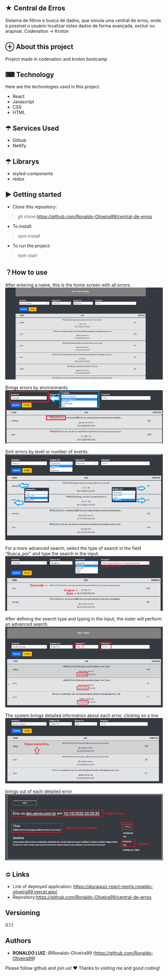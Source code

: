 ## ★ Central de Erros
Sistema de filtros e busca de dados, que simula uma central de erros, onde é possível o usuário localizar estes dados de forma avançada, excluir ou arquivar.
Codenation -> Kroton

## ⊕ About this project
Project made in codenation and kroton bootcamp
 
## ⌨ Technology 
Here are the technologies used in this project.
* React 
* Javascript
* CSS
* HTML

 
 
## ☂ Services Used
* Github
* Netlify
 
 
## ☂ Librarys 
* styled-components
* redux
 
## ▶ Getting started
 * Clone this repository:
>   git clone https://github.com/Ronaldo-Oliveira99/central-de-erros
* To install:
>   npm install
* To run the project:
>   npm start 
 
## ？How to use
After entering a name, this is the home screen with all errors.
 ![First_screnn](https://github.com/Ronaldo-Oliveira99/central-de-erros/blob/master/public/readme_img/initial.png?raw=true)

Brings errors by environments
 ![choice_ambientes_screnn](https://github.com/Ronaldo-Oliveira99/central-de-erros/blob/master/public/readme_img/select%20ambiente.png?raw=true)

Sort errors by level or number of events. 
 ![sort_errors_screnn](https://github.com/Ronaldo-Oliveira99/central-de-erros/blob/master/public/readme_img/ordenar%20por.png?raw=true)
 
For a more advanced search, select the type of search in the field "Busca_por" and type the search in the input. 
![advanced_serch_screnn](https://github.com/Ronaldo-Oliveira99/central-de-erros/blob/master/public/readme_img/buscar%20por.png?raw=true)
 
After defining the search type and typing in the input, the sister will perform an advanced search.
![advanced search_screnn2](https://github.com/Ronaldo-Oliveira99/central-de-erros/blob/master/public/readme_img/input%20buscar%20por.png?raw=true)

The system brings detailed information about each error, clicking on a line
![error_detail](https://github.com/Ronaldo-Oliveira99/central-de-erros/blob/master/public/readme_img/clique%20na%20linha.png?raw=true)

brings out of each detailed error
![error_detail2](https://github.com/Ronaldo-Oliveira99/central-de-erros/blob/master/public/readme_img/detalhes%20erros.png?raw=true)

 
 
## ≎ Links
 
  - Link of deployed application: https://aluraquiz-react-nextjs.ronaldo-oliveira99.vercel.app/
  - Repository:https://github.com/Ronaldo-Oliveira99/central-de-erros
 
 
## Versioning
0.1.1
 
 
## Authors
* **RONALDO LUIZ**: @Ronaldo-Oliveira99 (https://github.com/Ronaldo-Oliveira99)
 
 
Please follow github and join us!
❤ Thanks to visiting me and good coding!
